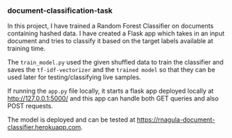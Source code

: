 ### document-classification-task

In this project, I have trained a Random Forest Classifier on documents containing hashed data. I have created a Flask app
which takes in an input document and tries to classify it based on the target labels available at training time.

The `train_model.py` used the given shuffled data to train the classifier and saves the `tf-idf-vectorizer` and the `trained model` so that they can be used later for testing/classifying live samples.

If running the `app.py` file locally, it starts a flask app deployed locally at http://127.0.0.1:5000/ and this app can handle both GET queries and also POST requests. 

The model is deployed and can be tested at https://rnagula-document-classifier.herokuapp.com.
